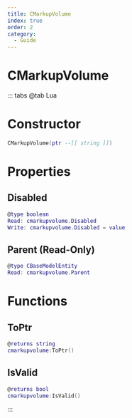 ```yaml
---
title: CMarkupVolume
index: true
order: 2
category:
  - Guide
---
```


# CMarkupVolume

::: tabs
@tab Lua
# Constructor
```lua
CMarkupVolume(ptr --[[ string ]])
```
# Properties
## Disabled 
```lua
@type boolean
Read: cmarkupvolume.Disabled
Write: cmarkupvolume.Disabled = value
```
## Parent (Read-Only)
```lua
@type CBaseModelEntity
Read: cmarkupvolume.Parent
```
# Functions
## ToPtr
```lua
@returns string
cmarkupvolume:ToPtr()
```
## IsValid
```lua
@returns bool
cmarkupvolume:IsValid()
```

:::